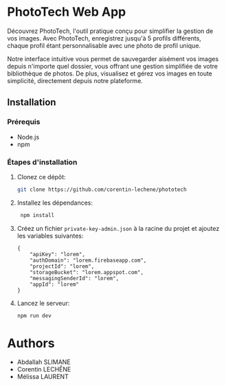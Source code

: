 # PhotoTech Web App

Découvrez PhotoTech, l'outil pratique conçu pour simplifier la gestion de vos images. Avec PhotoTech, enregistrez jusqu'à 5 profils différents, chaque profil étant personnalisable avec une photo de profil unique.

Notre interface intuitive vous permet de sauvegarder aisément vos images depuis n'importe quel dossier, vous offrant une gestion simplifiée de votre bibliothèque de photos. De plus, visualisez et gérez vos images en toute simplicité, directement depuis notre plateforme.

## Installation

### Prérequis

- Node.js
- npm

### Étapes d'installation

1. Clonez ce dépôt:
   ```bash
   git clone https://github.com/corentin-lechene/phototech
   ```
2. Installez les dépendances:
   ```bash
    npm install
    ```
3. Créez un fichier `private-key-admin.json` à la racine du projet et ajoutez les variables suivantes:
    ```env
    {
        "apiKey": "lorem",
        "authDomain": "lorem.firebaseapp.com",
        "projectId": "lorem",
        "storageBucket": "lorem.appspot.com",
        "messagingSenderId": "lorem",
        "appId": "lorem"
    }
   ```

4. Lancez le serveur:
    ```bash
    npm run dev
    ```

# Authors
- Abdallah SLIMANE
- Corentin LECHÊNE
- Mélissa LAURENT